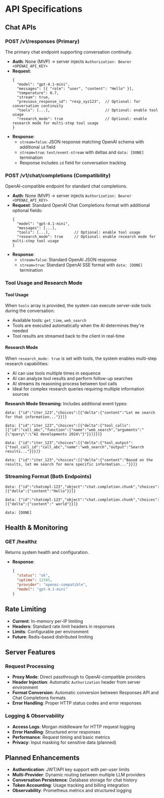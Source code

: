 # API Specifications

## Chat APIs

### POST /v1/responses (Primary)
The primary chat endpoint supporting conversation continuity.
- **Auth**: None (MVP) → server injects `Authorization: Bearer <OPENAI_API_KEY>`
- **Request**:
  ```jsonc
  {
    "model": "gpt-4.1-mini",
    "messages": [{ "role": "user", "content": "Hello" }],
    "temperature": 0.7,
    "stream": true,
    "previous_response_id": "resp_xyz123",  // Optional: for conversation continuity
    "tools": [...],                         // Optional: enable tool usage
    "research_mode": true                   // Optional: enable research mode for multi-step tool usage
  }
  ```
- **Response**:
  - `stream=false`: JSON response matching OpenAI schema with additional `id` field
  - `stream=true`: `text/event-stream` with deltas and `data: [DONE]` termination
  - Response includes `id` field for conversation tracking

### POST /v1/chat/completions (Compatibility)
OpenAI-compatible endpoint for standard chat completions.
- **Auth**: None (MVP) → server injects `Authorization: Bearer <OPENAI_API_KEY>`
- **Request**: Standard OpenAI Chat Completions format with additional optional fields:
  ```jsonc
  {
    "model": "gpt-4.1-mini",
    "messages": [...],
    "tools": [...],           // Optional: enable tool usage
    "research_mode": true     // Optional: enable research mode for multi-step tool usage
  }
  ```
- **Response**: 
  - `stream=false`: Standard OpenAI JSON response
  - `stream=true`: Standard OpenAI SSE format with `data: [DONE]` termination

### Tool Usage and Research Mode

#### Tool Usage
When `tools` array is provided, the system can execute server-side tools during the conversation:
- Available tools: `get_time`, `web_search`
- Tools are executed automatically when the AI determines they're needed
- Tool results are streamed back to the client in real-time

#### Research Mode
When `research_mode: true` is set with tools, the system enables multi-step research capabilities:
- AI can use tools multiple times in sequence
- AI can analyze tool results and perform follow-up searches
- AI streams its reasoning process between tool calls
- Ideal for complex research queries requiring multiple information sources

**Research Mode Streaming**: Includes additional event types:
```
data: {"id":"iter_123","choices":[{"delta":{"content":"Let me search for that information..."}}]}

data: {"id":"iter_123","choices":[{"delta":{"tool_calls":[{"id":"call_abc","function":{"name":"web_search","arguments":"{\"query\":\"AI developments 2024\"}"}}]}}]}

data: {"id":"iter_123","choices":[{"delta":{"tool_output":{"tool_call_id":"call_abc","name":"web_search","output":"Search results..."}}}]}

data: {"id":"iter_123","choices":[{"delta":{"content":"Based on the results, let me search for more specific information..."}}]}
```

### Streaming Format (Both Endpoints)
```
data: {"id":"chatcmpl-123","object":"chat.completion.chunk","choices":[{"delta":{"content":"Hello"}}]}

data: {"id":"chatcmpl-123","object":"chat.completion.chunk","choices":[{"delta":{"content":" world"}}]}

data: [DONE]
```

## Health & Monitoring

### GET /healthz
Returns system health and configuration.
- **Response**:
  ```json
  {
    "status": "ok",
    "uptime": 12345,
    "provider": "openai-compatible",
    "model": "gpt-4.1-mini"
  }
  ```

## Rate Limiting
- **Current**: In-memory per-IP limiting
- **Headers**: Standard rate limit headers in responses
- **Limits**: Configurable per environment
- **Future**: Redis-based distributed limiting

## Server Features

### Request Processing
- **Proxy Mode**: Direct passthrough to OpenAI-compatible providers
- **Header Injection**: Automatic `Authorization` header from server environment
- **Format Conversion**: Automatic conversion between Responses API and Chat Completions formats
- **Error Handling**: Proper HTTP status codes and error responses

### Logging & Observability
- **Access Logs**: Morgan middleware for HTTP request logging
- **Error Handling**: Structured error responses
- **Performance**: Request timing and basic metrics
- **Privacy**: Input masking for sensitive data (planned)

## Planned Enhancements
- **Authentication**: JWT/API key support with per-user limits
- **Multi-Provider**: Dynamic routing between multiple LLM providers
- **Conversation Persistence**: Database storage for chat history
- **Token Accounting**: Usage tracking and billing integration
- **Observability**: Prometheus metrics and structured logging
